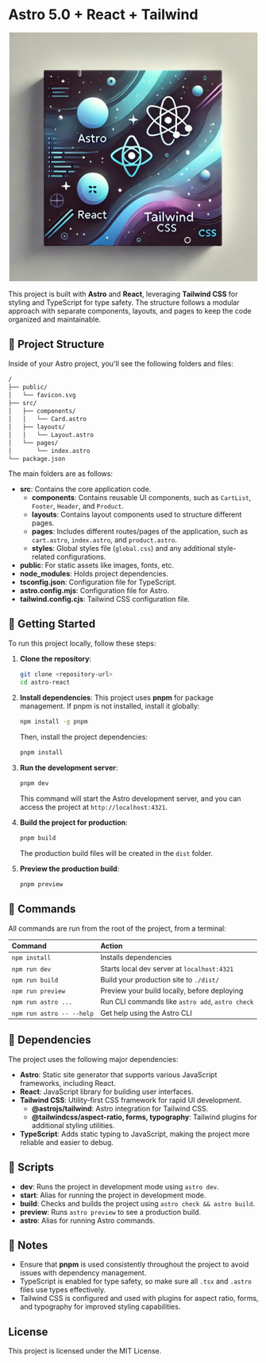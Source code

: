 # Astro 5.0 + React + Tailwind

<p align="center">
    <img src="https://github.com/jsdeveloperr/astro-react-tailwind/blob/main/src/assets/astro-react-tailwind.jpg" width="500" alt="Astro 5.0 React Tailwind Project" />
</p>

This project is built with **Astro** and **React**, leveraging **Tailwind CSS** for styling and TypeScript for type safety. The structure follows a modular approach with separate components, layouts, and pages to keep the code organized and maintainable.

## 🚀 Project Structure

Inside of your Astro project, you'll see the following folders and files:

```text
/
├── public/
│   └── favicon.svg
├── src/
│   ├── components/
│   │   └── Card.astro
│   ├── layouts/
│   │   └── Layout.astro
│   └── pages/
│       └── index.astro
└── package.json
```

The main folders are as follows:

- **src**: Contains the core application code.
  - **components**: Contains reusable UI components, such as `CartList`, `Footer`, `Header`, and `Product`.
  - **layouts**: Contains layout components used to structure different pages.
  - **pages**: Includes different routes/pages of the application, such as `cart.astro`, `index.astro`, and `product.astro`.
  - **styles**: Global styles file (`global.css`) and any additional style-related configurations.
- **public**: For static assets like images, fonts, etc.
- **node_modules**: Holds project dependencies.
- **tsconfig.json**: Configuration file for TypeScript.
- **astro.config.mjs**: Configuration file for Astro.
- **tailwind.config.cjs**: Tailwind CSS configuration file.

## 🚀 Getting Started

To run this project locally, follow these steps:

1. **Clone the repository**:
   ```bash
   git clone <repository-url>
   cd astro-react
   ```

2. **Install dependencies**:
   This project uses **pnpm** for package management. If pnpm is not installed, install it globally:
   ```bash
   npm install -g pnpm
   ```
   Then, install the project dependencies:
   ```bash
   pnpm install
   ```

3. **Run the development server**:
   ```bash
   pnpm dev
   ```
   This command will start the Astro development server, and you can access the project at `http://localhost:4321`.

4. **Build the project for production**:
   ```bash
   pnpm build
   ```
   The production build files will be created in the `dist` folder.

5. **Preview the production build**:
   ```bash
   pnpm preview
   ```


## 🧞 Commands

All commands are run from the root of the project, from a terminal:

| Command                   | Action                                           |
| :------------------------ | :----------------------------------------------- |
| `npm install`             | Installs dependencies                            |
| `npm run dev`             | Starts local dev server at `localhost:4321`      |
| `npm run build`           | Build your production site to `./dist/`          |
| `npm run preview`         | Preview your build locally, before deploying     |
| `npm run astro ...`       | Run CLI commands like `astro add`, `astro check` |
| `npm run astro -- --help` | Get help using the Astro CLI                     |


## 🚀 Dependencies

The project uses the following major dependencies:

- **Astro**: Static site generator that supports various JavaScript frameworks, including React.
- **React**: JavaScript library for building user interfaces.
- **Tailwind CSS**: Utility-first CSS framework for rapid UI development.
  - **@astrojs/tailwind**: Astro integration for Tailwind CSS.
  - **@tailwindcss/aspect-ratio, forms, typography**: Tailwind plugins for additional styling utilities.
- **TypeScript**: Adds static typing to JavaScript, making the project more reliable and easier to debug.

## 🚀 Scripts

- **dev**: Runs the project in development mode using `astro dev`.
- **start**: Alias for running the project in development mode.
- **build**: Checks and builds the project using `astro check && astro build`.
- **preview**: Runs `astro preview` to see a production build.
- **astro**: Alias for running Astro commands.


## 🧞 Notes

- Ensure that **pnpm** is used consistently throughout the project to avoid issues with dependency management.
- TypeScript is enabled for type safety, so make sure all `.tsx` and `.astro` files use types effectively.
- Tailwind CSS is configured and used with plugins for aspect ratio, forms, and typography for improved styling capabilities.

## License

This project is licensed under the MIT License.